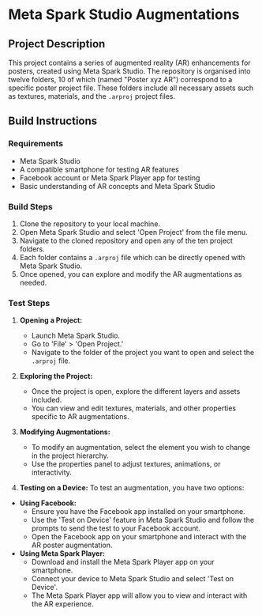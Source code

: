# Meta Spark Studio Augmentations

## Project Description

This project contains a series of augmented reality (AR) enhancements for posters, created using Meta Spark Studio. The repository is organised into twelve folders, 10 of which (named "Poster xyz AR") correspond to a specific poster project file. These folders include all necessary assets such as textures, materials, and the `.arproj` project files.

## Build Instructions

### Requirements

* Meta Spark Studio
* A compatible smartphone for testing AR features
* Facebook account or Meta Spark Player app for testing
* Basic understanding of AR concepts and Meta Spark Studio

### Build Steps

1. Clone the repository to your local machine.
2. Open Meta Spark Studio and select 'Open Project' from the file menu.
3. Navigate to the cloned repository and open any of the ten project folders.
4. Each folder contains a `.arproj` file which can be directly opened with Meta Spark Studio.
5. Once opened, you can explore and modify the AR augmentations as needed.

### Test Steps

1. **Opening a Project:**
   - Launch Meta Spark Studio.
   - Go to 'File' > 'Open Project.'
   - Navigate to the folder of the project you want to open and select the `.arproj` file.

2. **Exploring the Project:**
   - Once the project is open, explore the different layers and assets included.
   - You can view and edit textures, materials, and other properties specific to AR augmentations.

3. **Modifying Augmentations:**
   - To modify an augmentation, select the element you wish to change in the project hierarchy.
   - Use the properties panel to adjust textures, animations, or interactivity.

4. **Testing on a Device:**
To test an augmentation, you have two options:
- **Using Facebook:**
     - Ensure you have the Facebook app installed on your smartphone.
     - Use the 'Test on Device' feature in Meta Spark Studio and follow the prompts to send the test to your Facebook account.
     - Open the Facebook app on your smartphone and interact with the AR poster augmentation.
- **Using Meta Spark Player:**
     - Download and install the Meta Spark Player app on your smartphone.
     - Connect your device to Meta Spark Studio and select 'Test on Device'.
     - The Meta Spark Player app will allow you to view and interact with the AR experience.
